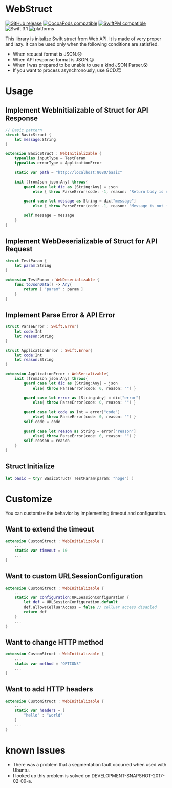 # WebStruct
[![GitHub release](https://img.shields.io/github/release/iq3AddLi/WebStruct.svg)](https://github.com/iq3AddLi/WebStruct/releases)
[![CocoaPods compatible](https://img.shields.io/badge/pod_direct_only-compatible-blue.svg)](#)
[![SwiftPM compatible](https://img.shields.io/badge/SwiftPM-compatible-orange.svg)](#)
![Swift 3.1](https://img.shields.io/badge/Swift-3.1-orange.svg)
![platforms](https://img.shields.io/badge/platform-iOS%20%7C%20macOS%20%7C%20Linux-lightgrey.svg)

This library is initalize Swift struct from Web API.
It is made of very proper and lazy.
It can be used only when the following conditions are satisfied.

* When request format is JSON.😞
* When API response format is JSON.😥
* When I was prepared to be unable to use a kind JSON Parser.😰
* If you want to process asynchronously, use GCD.😇


# Usage

## Implement WebInitializable of Struct for API Response


```Swift
// Basic pattern
struct BasicStruct {
    let message:String
}

extension BasicStruct : WebInitializable {
    typealias inputType = TestParam
    typealias errorType = ApplicationError

    static var path = "http://localhost:8080/basic"
    
    init (fromJson json:Any) throws{
        guard case let dic as [String:Any] = json
            else { throw ParseError(code: -1, reason: "Return body is not a dictionary.") }
        
        guard case let message as String = dic["message"]
            else { throw ParseError(code: -1, reason: "Message is not found.") }
        
        self.message = message
    }
}
```

## Implement WebDeserializable of Struct for API Request

```Swift
struct TestParam {
    let param:String
}

extension TestParam : WebDeserializable {
    func toJsonData() -> Any{
        return [ "param" : param ]
    }
}
```

## Implement Parse Error & API Error

```Swift
struct ParseError : Swift.Error{
    let code:Int
    let reason:String
}

struct ApplicationError : Swift.Error{
    let code:Int
    let reason:String
}

extension ApplicationError : WebSerializable{
    init (fromJson json:Any) throws{
        guard case let dic as [String:Any] = json
            else{ throw ParseError(code: 0, reason: "") }
        
        guard case let error as [String:Any] = dic["error"]
            else{ throw ParseError(code: 0, reason: "") }
        
        guard case let code as Int = error["code"]
            else{ throw ParseError(code: 0, reason: "") }
        self.code = code
        
        guard case let reason as String = error["reason"]
            else{ throw ParseError(code: 0, reason: "") }
        self.reason = reason
    }
}
```

## Struct Initialize

```Swift
let basic = try? BasicStruct( TestParam(param: "hoge") )
```

# Customize

You can customize the behavior by implementing timeout and configuration.

## Want to extend the timeout
```Swift
extension CustomStruct : WebInitializable {
    ...
    static var timeout = 10
    ...
}
```

## Want to custom URLSessionConfiguration
```Swift
extension CustomStruct : WebInitializable {
    ...
    static var configuration:URLSessionConfiguration {
        let def = URLSessionConfiguration.default
        def.allowsCelluarAccess = false // celluar access disabled 
        return def
    }
    ...
}
```
## Want to change HTTP method
```Swift
extension CustomStruct : WebInitializable {
    ...
    static var method = "OPTIONS"
    ...
}
```
## Want to add HTTP headers
```Swift
extension CustomStruct : WebInitializable {
    ...
    static var headers = [
        "hello" : "world"
    ]
    ...
}
```

# known Issues
* There was a problem that a segmentation fault occurred when used with Ubuntu.
* I looked up this problem is solved on DEVELOPMENT-SNAPSHOT-2017-02-09-a.
